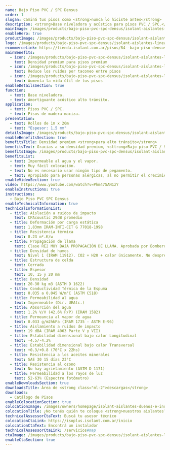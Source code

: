 ```yaml
---
name: Bajo Piso PVC / SPC Densus
order: 1
slogan: Caminá tus pisos como <strong>nunca lo hiciste antes</strong>
description: <strong>Base niveladora y acústica para pisos PVC / SPC.</strong><br /><br />Base niveladora para pisos de PVC / SPC o maderas macizas. También reduce el ruido producido al caminar por el suelo. Se convierte en un revestimiento de "inicio limpio" entre el contrapiso y el piso terminado.
mainImage: /images/products/bajo-piso-pvc-spc-densus/isolant-aislantes-linea-pisos-bajo-piso-spc-densus-imagen-fondo.jpg
enableHero: true
productImage: /images/products/bajo-piso-pvc-spc-densus/isolant-aislantes-linea-pisos-bajo-piso-densus-imagen-rollo.png
logo: /images/products/bajo-piso-pvc-spc-densus/isolant-aislantes-linea-pisos-bajo-piso-pvc-spc-densus-logo.svg
ecommerceLink: https://tienda.isolant.com.ar/pisos/84--bajo-piso-densus.html
mainBenefits:
  - icon: /images/products/bajo-piso-pvc-spc-densus/isolant-aislantes-linea-pisos-bajo-piso-pvc-spc-densus-beneficio-3.svg
    text: Densidad premium para pisos premium
  - icon: /images/products/bajo-piso-pvc-spc-densus/isolant-aislantes-linea-pisos-bajo-piso-pvc-spc-densus-beneficio-1.svg
    text: Reduce los ruidos por taconeo entre pisos
  - icon: /images/products/bajo-piso-pvc-spc-densus/isolant-aislantes-linea-pisos-bajo-piso-pvc-spc-densus-beneficio-2.svg
    text: Aumenta la vida útil de tus pisos
enableDetailsSection: true
function:
  - text: Base niveladora.
  - text: Amortiguante acústico alto tránsito.
application:
  - text: Pisos PVC / SPC.
  - text: Pisos de madera maciza.
presentation:
  - text: Rollos de 1m x 20m
  - text: "Espesor: 1,5 mm"
detailsImage: /images/products/bajo-piso-pvc-spc-densus/isolant-aislantes-linea-pisos-bajo-piso-pvc-spc-densus-imagen-detalle-producto.jpg
enableBenefitsSection: true
benefitsTitle: Densidad premium <strong>para alto tránsito</strong>
benefitsText: Gracias a su densidad premium, <sttrong>Bajo piso PVC / SPC densus</strong> de ISOLANT®, soparta la carga dinámica de cualquier solado sin sufrir deformaciones con el paso del tiempo, y evitando roturas del sistema click.
benefitsImage: /images/products/bajo-piso-pvc-spc-densus/isolant-aislantes-linea-pisos-bajo-piso-spc-densus-beneficio-exclusivo.jpg
benefitsList:
  - text: Impermeable al agua y el vapor.
  - text: Muy fácil colocación.
  - text: No es necesario usar ningún tipo de pegamento.
  - text: Apropiado para personas alérgicas, al no permitir el crecimiento de ácaros de polvo.
enableVideoSection: true
video: https://www.youtube.com/watch?v=Phm47SAN1zY
enableInstructions: true
instructions:
  - Bajo Piso PVC SPC Densus
enableTechnicalInformation: true
technicalInformationList:
  - title: Aislación a ruidos de impacto
    text: CPAcoustic 29dB promedio
  - title: Deformación por carga estática
    text: 1,83mm IRAM-INTI-CIT G 77018-1998
  - title: Resistencia térmica
    text: 0.23 m².K/w
  - title: Propagación de llama
    text: Clase RE2 MUY BAJA PROPAGACIÓN DE LLAMA. Aprobada por Bomberos Argentina.
  - title: Densidad de humos
    text: Nivel 1 (IRAM 11912). CO2 + H20 + calor únicamente. No desprende gases envenenantes.
  - title: Estructura de celda
    text: Cerrada
  - title: Espesor
    text: 10, 15 y 20 mm
  - title: Densidad
    text: 20-30 kg m3 (ASTM D 1622)
  - title: Conductividad Térmica de la Espuma
    text: 0.035 a 0.045 W/m°C (ASTM C518)
  - title: Permeabilidad al agua
    text: Impermeable (Dir. UEAtc.)
  - title: Absorción del agua
    text: 1.2% V/V (42.6% P/P) (IRAM 1582)
  - title: Permeancia al vapor de agua
    text: 0.033 g/m2hkPa (IRAM 1735 - ASTM E-96)
  - title: Aislamiento a ruidos de impacto
    text: 19 dBA (IRAM 4063 Parte V y VII)
  - title: Estabilidad dimensional bajo calor Longitudinal
    text: -4.5/-4.2%
  - title: Estabilidad dimensional bajo calor Transversal
    text: +0.3/+0.8 (70°C x 22hs)
  - title: Resistencia a los aceites minerales
    text: SAE 30 15 días 23°C
  - title: Resistencia al ozono
    text: No hay agrietamiento (ASTM D 1171)
  - title: Permeabilidad a los rayos de luz
    text: 52-63% (Espectro fotómetro)
enableDownloadsSection: true
downloadsTitle: Área de <strong class="ml-2">descargas</strong>
downloads:
  - Catálogo de Pisos
enableColocationSection: true
colocationImage: /images/owners/homepage/isolant-aislantes-duenos-e-inquilinos-isoplus-colocation.jpg
colocationTitle: ¿No tenés quién te coloque <strong>nuestros aislantes?</strong>
technicalAssessorCtaText: Buscá tu asesor técnico
colocationCtaLink: https://isoplus.isolant.com.ar/inicio
colocationCtaText: Encontrá un instalador
technicalAssessorCtaLink: /servicios#map
ctaImage: /images/products/bajo-piso-pvc-spc-densus/isolant-aislantes-linea-pisos-bajo-piso-pvc-spc-densus-cta-fondo.jpg
enableCtaSection: true
---
```

